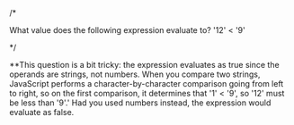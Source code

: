 
/*

What value does the following expression evaluate to?
'12' < '9'

*/

**This question is a bit tricky: the expression evaluates as true since the operands are strings, not numbers. When you compare two strings, JavaScript performs a character-by-character comparison going from left to right, so on the first comparison, it determines that '1' < '9', so '12' must be less than '9'.'
Had you used numbers instead, the expression would evaluate as false.